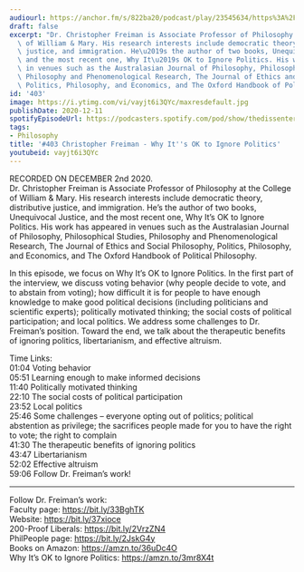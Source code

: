 ```yaml
---
audiourl: https://anchor.fm/s/822ba20/podcast/play/23545634/https%3A%2F%2Fd3ctxlq1ktw2nl.cloudfront.net%2Fstaging%2F2020-11-5%2F5a748edd-9278-5b48-91db-5298e9caf616.m4a
draft: false
excerpt: "Dr. Christopher Freiman is Associate Professor of Philosophy at the College\
  \ of William & Mary. His research interests include democratic theory, distributive\
  \ justice, and immigration. He\u2019s the author of two books, Unequivocal Justice,\
  \ and the most recent one, Why It\u2019s OK to Ignore Politics. His work has appeared\
  \ in venues such as the Australasian Journal of Philosophy, Philosophical Studies,\
  \ Philosophy and Phenomenological Research, The Journal of Ethics and Social Philosophy,\
  \ Politics, Philosophy, and Economics, and The Oxford Handbook of Political Philosophy."
id: '403'
image: https://i.ytimg.com/vi/vayjt6i3QYc/maxresdefault.jpg
publishDate: 2020-12-11
spotifyEpisodeUrl: https://podcasters.spotify.com/pod/show/thedissenter/episodes/403-Christopher-Freiman---Why-Its-OK-to-Ignore-Politics-end2b2
tags:
- Philosophy
title: '#403 Christopher Freiman - Why It''s OK to Ignore Politics'
youtubeid: vayjt6i3QYc
---
```

<div class="timelinks">

RECORDED ON DECEMBER 2nd 2020.  
Dr. Christopher Freiman is Associate Professor of Philosophy at the College of William & Mary. His research interests include democratic theory, distributive justice, and immigration. He’s the author of two books, Unequivocal Justice, and the most recent one, Why It’s OK to Ignore Politics. His work has appeared in venues such as the Australasian Journal of Philosophy, Philosophical Studies, Philosophy and Phenomenological Research, The Journal of Ethics and Social Philosophy, Politics, Philosophy, and Economics, and The Oxford Handbook of Political Philosophy.

In this episode, we focus on Why It’s OK to Ignore Politics. In the first part of the interview, we discuss voting behavior (why people decide to vote, and to abstain from voting); how difficult it is for people to have enough knowledge to make good political decisions (including politicians and scientific experts); politically motivated thinking; the social costs of political participation; and local politics. We address some challenges to Dr. Freiman’s position. Toward the end, we talk about the therapeutic benefits of ignoring politics, libertarianism, and effective altruism.

Time Links:  
<time>01:04</time> Voting behavior  
<time>05:51</time> Learning enough to make informed decisions  
<time>11:40</time> Politically motivated thinking  
<time>22:10</time> The social costs of political participation  
<time>23:52</time> Local politics  
<time>25:46</time> Some challenges – everyone opting out of politics; political abstention as privilege; the sacrifices people made for you to have the right to vote; the right to complain  
<time>41:30</time> The therapeutic benefits of ignoring politics  
<time>43:47</time> Libertarianism  
<time>52:02</time> Effective altruism  
<time>59:06</time> Follow Dr. Freiman’s work!

---

Follow Dr. Freiman’s work:  
Faculty page: https://bit.ly/33BghTK  
Website: https://bit.ly/37xioce  
200-Proof Liberals: https://bit.ly/2VrzZN4  
PhilPeople page: https://bit.ly/2JskG4y  
Books on Amazon: https://amzn.to/36uDc4O  
Why It’s OK to Ignore Politics: https://amzn.to/3mr8X4t
</div>

